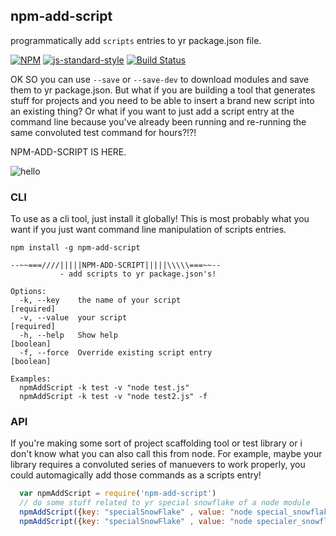 npm-add-script
----------------

programmatically add `scripts` entries to yr package.json file.

[![NPM](https://nodei.co/npm/npm-add-script.png)](https://nodei.co/npm/npm-add-script/)
[![js-standard-style](https://img.shields.io/badge/code%20style-standard-brightgreen.svg?style=flat)](https://github.com/feross/standard)
[![Build Status](https://secure.travis-ci.org/coleww/npm-add-script.png)](http://travis-ci.org/coleww/npm-add-script)

OK SO you can use `--save` or `--save-dev` to download modules and save them to yr package.json. But what if you are building a tool that generates stuff for projects and you need to be able to insert a brand new script into an existing thing? Or what if you want to just add a script entry at the command line because you've already been running and re-running the same convoluted test command for hours?!?!

NPM-ADD-SCRIPT IS HERE.

![hello](welcome.jpg)

### CLI

To use as a cli tool, just install it globally!  This is most probably what you want if you just want command line manipulation of scripts entries.

`npm install -g npm-add-script`

```
--~~===////|||||NPM-ADD-SCRIPT|||||\\\\\===~~--
           - add scripts to yr package.json's!

Options:
  -k, --key    the name of your script                                [required]
  -v, --value  your script                                            [required]
  -h, --help   Show help                                               [boolean]
  -f, --force  Override existing script entry                          [boolean]

Examples:
  npmAddScript -k test -v "node test.js"
  npmAddScript -k test -v "node test2.js" -f
```


### API

If you're making some sort of project scaffolding tool or test library or i don't know what you can also call this from node. For example, maybe your library requires a convoluted series of manuevers to work properly, you could automagically add those commands as a scripts entry! 

```javascript
  var npmAddScript = require('npm-add-script')
  // do some stuff related to yr special snowflake of a node module
  npmAddScript({key: "specialSnowFlake" , value: "node special_snowflake.js"})
  npmAddScript({key: "specialSnowFlake" , value: "node specialer_snowflake.js" , force: true})
```
